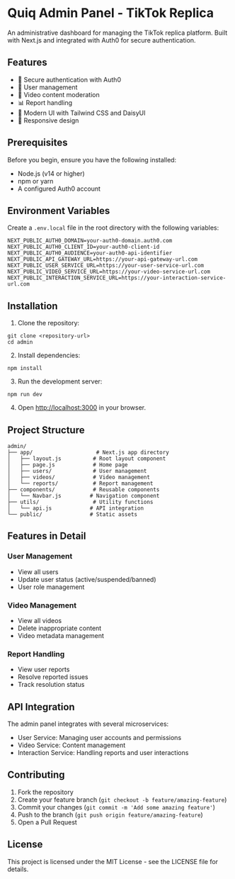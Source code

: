 # Quiq Admin Panel - TikTok Replica

An administrative dashboard for managing the TikTok replica platform. Built with Next.js and integrated with Auth0 for secure authentication.

## Features

- 🔐 Secure authentication with Auth0
- 👥 User management
- 🎥 Video content moderation
- 📊 Report handling
- 🎨 Modern UI with Tailwind CSS and DaisyUI
- 📱 Responsive design

## Prerequisites

Before you begin, ensure you have the following installed:
- Node.js (v14 or higher)
- npm or yarn
- A configured Auth0 account

## Environment Variables

Create a `.env.local` file in the root directory with the following variables:

```plaintext
NEXT_PUBLIC_AUTH0_DOMAIN=your-auth0-domain.auth0.com
NEXT_PUBLIC_AUTH0_CLIENT_ID=your-auth0-client-id
NEXT_PUBLIC_AUTH0_AUDIENCE=your-auth0-api-identifier
NEXT_PUBLIC_API_GATEWAY_URL=https://your-api-gateway-url.com
NEXT_PUBLIC_USER_SERVICE_URL=https://your-user-service-url.com
NEXT_PUBLIC_VIDEO_SERVICE_URL=https://your-video-service-url.com
NEXT_PUBLIC_INTERACTION_SERVICE_URL=https://your-interaction-service-url.com
```

## Installation

1. Clone the repository:


```shellscript
git clone <repository-url>
cd admin
```

2. Install dependencies:


```shellscript
npm install
```

3. Run the development server:


```shellscript
npm run dev
```

4. Open [http://localhost:3000](http://localhost:3000) in your browser.


## Project Structure

```plaintext
admin/
├── app/                    # Next.js app directory
│   ├── layout.js          # Root layout component
│   ├── page.js            # Home page
│   ├── users/             # User management
│   ├── videos/            # Video management
│   └── reports/           # Report management
├── components/            # Reusable components
│   └── Navbar.js         # Navigation component
├── utils/                 # Utility functions
│   └── api.js            # API integration
└── public/               # Static assets
```

## Features in Detail

### User Management

- View all users
- Update user status (active/suspended/banned)
- User role management


### Video Management

- View all videos
- Delete inappropriate content
- Video metadata management


### Report Handling

- View user reports
- Resolve reported issues
- Track resolution status


## API Integration

The admin panel integrates with several microservices:

- User Service: Managing user accounts and permissions
- Video Service: Content management
- Interaction Service: Handling reports and user interactions


## Contributing

1. Fork the repository
2. Create your feature branch (`git checkout -b feature/amazing-feature`)
3. Commit your changes (`git commit -m 'Add some amazing feature'`)
4. Push to the branch (`git push origin feature/amazing-feature`)
5. Open a Pull Request


## License

This project is licensed under the MIT License - see the LICENSE file for details.